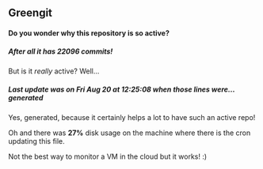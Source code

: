 ## Greengit

#### Do you wonder why this repository is so active?

##### After all it has 22096 commits!

But is it *really* active? Well...

##### Last update was on Fri Aug 20 at 12:25:08 when those lines were... generated

Yes, generated, because it certainly helps a lot to have such an active repo!

Oh and there was **27%** disk usage on the machine
where there is the cron updating this file.

Not the best way to monitor a VM in the cloud but it works! :)

